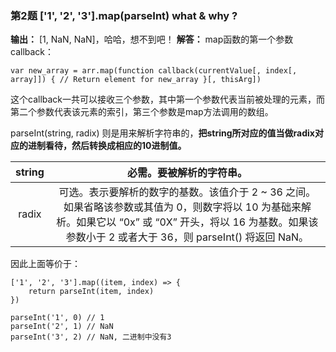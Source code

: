 ### 第2题 ['1', '2', '3'].map(parseInt) what & why ?
**输出：** [1, NaN, NaN]，哈哈，想不到吧！
**解答：**
map函数的第一个参数callback：
```
var new_array = arr.map(function callback(currentValue[, index[, array]]) { // Return element for new_array }[, thisArg])
```
这个callback一共可以接收三个参数，其中第一个参数代表当前被处理的元素，而第二个参数代表该元素的索引，第三个参数是map方法调用的数组。

parseInt(string, radix) 则是用来解析字符串的，**把string所对应的值当做radix对应的进制看待，然后转换成相应的10进制值。**


| string |                                                                                            必需。要被解析的字符串。                                                                                            |
| :----: | :------------------------------------------------------------------------------------------------------------------------------------------------------------------------------------------------------------: |
| radix  | 可选。表示要解析的数字的基数。该值介于 2 ~ 36 之间。如果省略该参数或其值为 0，则数字将以 10 为基础来解析。如果它以 “0x” 或 “0X” 开头，将以 16 为基数。如果该参数小于 2 或者大于 36，则 parseInt() 将返回 NaN。 |

因此上面等价于：
```
['1', '2', '3'].map((item, index) => {
	return parseInt(item, index)
})

parseInt('1', 0) // 1
parseInt('2', 1) // NaN
parseInt('3', 2) // NaN, 二进制中没有3
```
